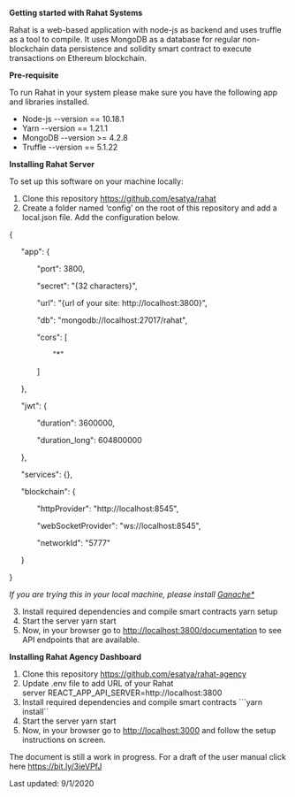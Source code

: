 ﻿---
id: Getting Started Developer
---

**Getting started with Rahat Systems**

Rahat is a web-based application with node-js as backend and uses truffle as a tool to compile. It uses MongoDB as a database for regular non-blockchain data persistence and solidity smart contract to execute transactions on Ethereum blockchain.

**Pre-requisite**

To run Rahat in your system please make sure you have the following app and libraries installed.

- Node-js --version == 10.18.1
- Yarn --version == 1.21.1
- MongoDB --version >= 4.2.8
- Truffle --version == 5.1.22

**Installing Rahat Server**

To set up this software on your machine locally:

1. Clone this repository <https://github.com/esatya/rahat>
1. Create a folder named ‘config’ on the root of this repository and add a local.json file. Add the configuration below.

{

`	`"app": {

`		`"port": 3800,

`		`"secret": "{32 characters}",

`		`"url": "{url of your site: http://localhost:3800}",

`		`"db": "mongodb://localhost:27017/rahat",

`		`"cors": [

`			`"\*"

`		`]

`	`},

`	`"jwt": {

`		`"duration": 3600000,

`		`"duration\_long": 604800000

`	`},

`	`"services": {},

`	`"blockchain": {

`		`"httpProvider": "http://localhost:8545",

`		`"webSocketProvider": "ws://localhost:8545",

`		`"networkId": "5777"

`	`}

}

*If you are trying this in your local machine, please install [Ganache*](https://www.trufflesuite.com/ganache)*

3. Install required dependencies and compile smart contracts yarn setup
3. Start the server yarn start
3. Now, in your browser go to <http://localhost:3800/documentation> to see API endpoints that are available.

**Installing Rahat Agency Dashboard**

1. Clone this repository <https://github.com/esatya/rahat-agency>
1. Update .env file to add URL of your Rahat server REACT\_APP\_API\_SERVER=http://localhost:3800
1. Install required dependencies and compile smart contracts ```yarn install``
1. Start the server yarn start
1. Now, in your browser go to [http://localhost:3000](http://localhost:3000/) and follow the setup instructions on screen.

The document is still a work in progress.
For a draft of the user manual click here <https://bit.ly/3ieVPfJ>

Last updated: 9/1/2020

